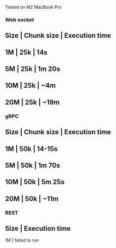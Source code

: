 Tested on M2 MacBook Pro

### Web socket
Size    | Chunk size   | Execution time
------------------------------------------
1M      | 25k          | 14s
------------------------------------------
5M      | 25k          | 1m 20s
------------------------------------------
10M     | 25k          | ~4m
------------------------------------------
20M     | 25k          | ~19m
------------------------------------------

### gRPC
Size    | Chunk size   | Execution time
------------------------------------------
1M      | 50k          | 14-15s
------------------------------------------
5M      | 50k          | 1m 70s
------------------------------------------
10M     | 50k          | 5m 25s
------------------------------------------
20M     | 50k          | ~11m
------------------------------------------

### REST
Size    | Execution time
-------------------------
1M      | failed to run